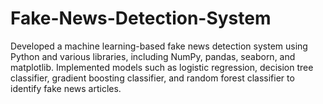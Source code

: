 # Fake-News-Detection-System
Developed a machine learning-based fake news detection system using Python and various libraries, including NumPy, pandas, seaborn, and matplotlib. Implemented models such as logistic regression, decision tree classifier, gradient boosting classifier, and random forest classifier to identify fake news articles.
